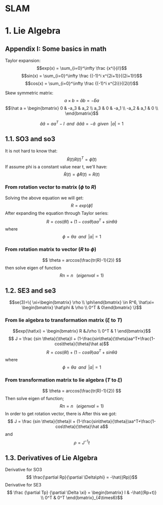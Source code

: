 <script type="text/javascript" src="https://cdn.mathjax.org/mathjax/latest/MathJax.js?config=TeX-AMS_HTML"></script>

# SLAM

# 1. Lie Algebra

## Appendix I: Some basics in math

Taylor expansion:
$$exp(x) = \sum_{i=0}^\infty \frac {x^i}{i!}$$
$$sin(x) = \sum_{i=0}^\infty \frac {(-1)^i x^{2i+1}}{(2i+1)!}$$
$$cos(x) = \sum_{i=0}^\infty \frac {(-1)^i x^{2i}}{(2i)!}$$

Skew symmetric matrix:
$$a \times b = \hat ab = - \hat b a $$
$$\hat a = \begin{bmatrix}  
0 & -a_3 & a_2 \\  
a_3 & 0 & -a_1 \\
-a_2 & a_1 & 0 \\
\end{bmatrix}$$

$$\hat a\hat a = aa^T - I \;\; and \;\; \hat a\hat a\hat a=-\hat a \;\; given \;\; |a| = 1$$

## 1.1. SO3 and so3
It is not hard to know that:
$$ \dot R(t)R(t)^T=\hat\phi(t)$$
If assume phi is a constant value near t, we'll have:
$$\dot R(t) = \hat\phi R(t) = R(t)$$

### From rotation vector to matrix ($\phi$ to $R$)
Solving the above equation we will get:
$$R = exp(\hat\phi)$$
After expanding the equation through Taylor series:
$$R=cos(\theta I) + (1-cos\theta)aa^T+sin\theta\hat a$$
where $$\phi=\theta a \;\;and\;\;|a|=1$$

### From rotation matrix to vector ($R$ to $\phi$)
$$ \theta = arccos(\frac{tr(R)-1}{2}) $$
then solve eigen of function
$$ Rn=n\;\;\;(eigenval=1)$$

## 1.2. SE3 and se3
$$se(3)=\{ \xi=\begin{bmatrix} \rho \\ \phi\end{bmatrix} \in R^6, \hat\xi= \begin{bmatrix} \hat\phi & \rho \\ 0^T & 0\end{bmatrix} \}$$

### From lie algebra to transformation matrix ($\xi$ to $T$)
$$exp(\hat\xi) = \begin{bmatrix} R &J\rho \\ 0^T & 1 \end{bmatrix}$$
$$ J = \frac {sin \theta}{\theta}I + (1-\frac{sin\theta}{\theta}aa^T+\frac{1-cos\theta}{\theta}\hat a)$$
$$R=cos(\theta I) + (1-cos\theta)aa^T+sin\theta\hat a$$
where $$\phi=\theta a \;\;and\;\;|a|=1$$

### From transformation matrix to lie algebra ($T$ to $\xi$)
$$ \theta = arccos(\frac{tr(R)-1}{2}) $$
Then solve eigen of function;
$$ Rn=n\;\;\;(eigenval=1)$$
In order to get rotation vector, there is 
After this we got:
$$ J = \frac {sin \theta}{\theta}I + (1-\frac{sin\theta}{\theta})aa^T+\frac{1-cos\theta}{\theta}\hat a$$
and 
$$\rho= J^{-1}  t$$

## 1.3. Derivatives of Lie Algebra
Derivative for SO3
$$ \frac{\partial Rp}{\partial \Delta\phi} = -\hat{(Rp)}$$
Derivative for SE3
$$ \frac {\partial Tp} {\partial \Delta \xi} = \begin{bmatrix} I & -\hat{(Rp+t)} \\ 0^T & 0^T \end{bmatrix}_{4\times6}$$



<!--stackedit_data:
eyJoaXN0b3J5IjpbLTU3MTkzNzgzNCwtMTEyNjU0NzQ4NywtMT
QyMjMwMDI0NSwtMjk3NzIwOTM1LDUwMjAzODM4MCwyMjQzNTcy
NzIsMjIyNjUwNTg4LC0xMzMzOTc4MDA1LDM4OTcwMDM5MywzMz
U5NDcyNTEsMTQ5NDQxNTE3NSwtMjU1MTU4MTUzLDIxMjMzMjc2
MTQsMTc5NjA1NjU3NCwtOTc2MzQ0ODQwLDg1OTY3MjQ3MSwtMT
c2ODgyNTcyNV19
-->